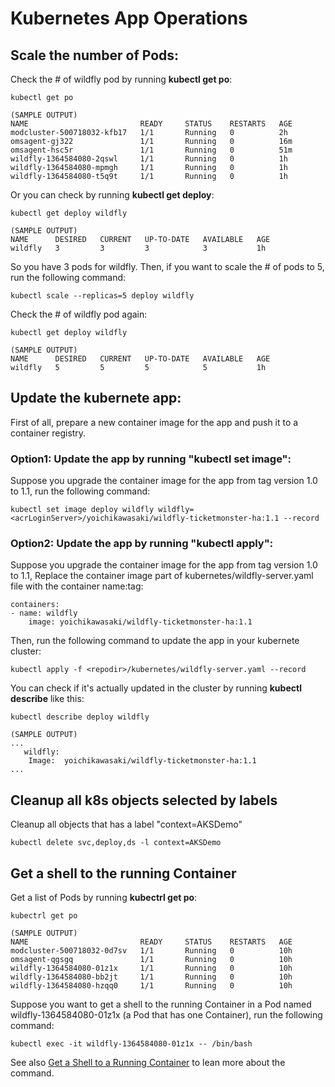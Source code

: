 #  Kubernetes App Operations

## Scale the number of Pods:

Check the # of wildfly pod by running **kubectl get po**:
```
kubectl get po

(SAMPLE OUTPUT)
NAME                         READY     STATUS    RESTARTS   AGE
modcluster-500718032-kfb17   1/1       Running   0          2h
omsagent-gj322               1/1       Running   0          16m
omsagent-hsc5r               1/1       Running   0          51m
wildfly-1364584080-2qswl     1/1       Running   0          1h
wildfly-1364584080-mpmgh     1/1       Running   0          1h
wildfly-1364584080-t5q9t     1/1       Running   0          1h
```

Or you can check by running **kubectl get deploy**:
```
kubectl get deploy wildfly

(SAMPLE OUTPUT)
NAME      DESIRED   CURRENT   UP-TO-DATE   AVAILABLE   AGE
wildfly   3         3         3            3           1h
```

So you have 3 pods for wildfly. Then, if you want to scale the # of pods to 5, run the following command:
```
kubectl scale --replicas=5 deploy wildfly
```

Check the # of wildfly pod again:
```
kubectl get deploy wildfly

(SAMPLE OUTPUT)
NAME      DESIRED   CURRENT   UP-TO-DATE   AVAILABLE   AGE
wildfly   5         5         5            5           1h
```

## Update the kubernete app:

First of all, prepare a new container image for the app and push it to a container registry. 

### Option1: Update the app by running "kubectl set image":

Suppose you upgrade the container image for the app from tag version 1.0 to 1.1, run the following command:

```
kubectl set image deploy wildfly wildfly=<acrLoginServer>/yoichikawasaki/wildfly-ticketmonster-ha:1.1 --record
```
### Option2: Update the app by running "kubectl apply":

Suppose you upgrade the container image for the app from tag version 1.0 to 1.1, Replace the container image part of kubernetes/wildfly-server.yaml file with the container name:tag:

```
containers:
- name: wildfly
    image: yoichikawasaki/wildfly-ticketmonster-ha:1.1
```

Then, run the following command to update the app in your kubernete cluster:
```
kubectl apply -f <repodir>/kubernetes/wildfly-server.yaml --record
```

You can check if it's actually updated in the cluster by running **kubectl describe** like this:
```
kubectl describe deploy wildfly

(SAMPLE OUTPUT)
...
   wildfly:
    Image:  yoichikawasaki/wildfly-ticketmonster-ha:1.1
...
```

## Cleanup all k8s objects selected by labels

Cleanup all objects that has a label "context=AKSDemo"
```
kubectl delete svc,deploy,ds -l context=AKSDemo
```

## Get a shell to the running Container

Get a list of Pods by running **kubectrl get po**:
```
kubectrl get po

(SAMPLE OUTPUT)
NAME                         READY     STATUS    RESTARTS   AGE
modcluster-500718032-0d7sv   1/1       Running   0          10h
omsagent-qgsgq               1/1       Running   0          10h
wildfly-1364584080-01z1x     1/1       Running   0          10h
wildfly-1364584080-bb2jt     1/1       Running   0          10h
wildfly-1364584080-hzqq0     1/1       Running   0          10h
```
Suppose you want to get a shell to the running Container in a Pod named wildfly-1364584080-01z1x (a Pod that has one Container), run the following command:
```
kubectl exec -it wildfly-1364584080-01z1x -- /bin/bash
```
See also [Get a Shell to a Running Container](https://kubernetes.io/docs/tasks/debug-application-cluster/get-shell-running-container/) to lean more about the command.